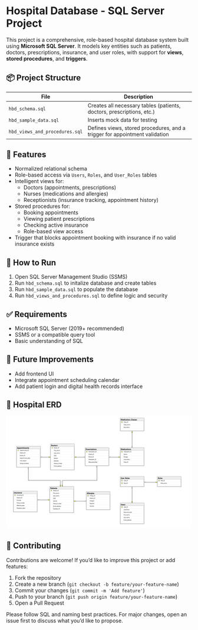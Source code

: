 # Hospital Database - SQL Server Project

This project is a comprehensive, role-based hospital database system built using **Microsoft SQL Server**. It models key entities such as patients, doctors, prescriptions, insurance, and user roles, with support for **views**, **stored procedures**, and **triggers**.

## 📦 Project Structure

| File                        | Description                                                  |
|----------------------------|--------------------------------------------------------------|
| `hbd_schema.sql`            | Creates all necessary tables (patients, doctors, prescriptions, etc.) |
| `hbd_sample_data.sql`       | Inserts mock data for testing                                 |
| `hbd_views_and_procedures.sql` | Defines views, stored procedures, and a trigger for appointment validation |


## 🔧 Features

- Normalized relational schema
- Role-based access via `Users`, `Roles`, and `User_Roles` tables
- Intelligent views for:
  - Doctors (appointments, prescriptions)
  - Nurses (medications and allergies)
  - Receptionists (insurance tracking, appointment history)
- Stored procedures for:
  - Booking appointments
  - Viewing patient prescriptions
  - Checking active insurance
  - Role-based view access
- Trigger that blocks appointment booking with insurance if no valid insurance exists


## 🧪 How to Run
1. Open SQL Server Management Studio (SSMS)
2. Run `hbd_schema.sql` to initalize database and create tables
3. Run `hbd_sample_data.sql` to populate the database
4. Run `hbd_views_and_procedures.sql` to define logic and security


## ✅ Requirements
- Microsoft SQL Server (2019+ recommended)
- SSMS or a compatible query tool
- Basic understanding of SQL


## 🚀 Future Improvements
- Add frontend UI
- Integrate appointment scheduling calendar
- Add patient login and digital health records interface

## 📝 Hospital ERD

![Hospital ERD](docs/Hospital_ERD.PNG)


## 🤝 Contributing
Contributions are welcome! If you’d like to improve this project or add features:

1. Fork the repository
2. Create a new branch (`git checkout -b feature/your-feature-name`)
3. Commit your changes (`git commit -m 'Add feature'`)
4. Push to your branch (`git push origin feature/your-feature-name`)
5. Open a Pull Request

Please follow SQL and naming best practices. For major changes, open an issue first to discuss what you’d like to propose.
